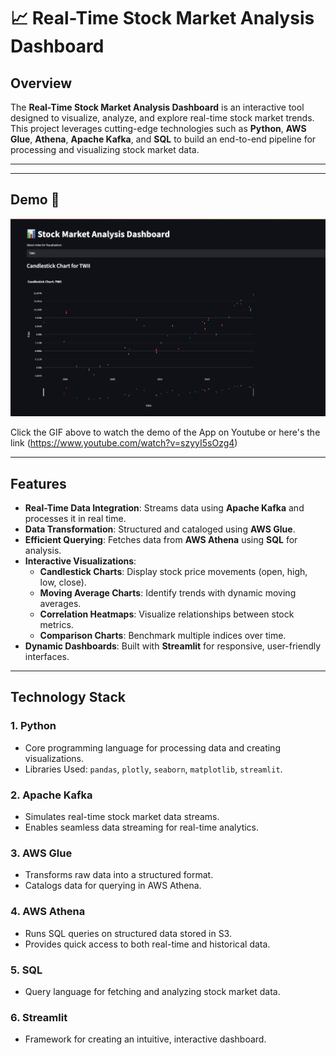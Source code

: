 # 📈 Real-Time Stock Market Analysis Dashboard


## Overview
The **Real-Time Stock Market Analysis Dashboard** is an interactive tool designed to visualize, analyze, and explore real-time stock market trends. This project leverages cutting-edge technologies such as **Python**, **AWS Glue**, **Athena**, **Apache Kafka**, and **SQL** to build an end-to-end pipeline for processing and visualizing stock market data.

---

---

## Demo 🎥

[![Real-Time Stock Market Analysis Demo](stock-market)](https://www.youtube.com/watch?v=szyyI5sOzg4)

Click the GIF above to watch the demo of the App on Youtube or here's the link (https://www.youtube.com/watch?v=szyyI5sOzg4)


---
## Features
- **Real-Time Data Integration**: Streams data using **Apache Kafka** and processes it in real time.
- **Data Transformation**: Structured and cataloged using **AWS Glue**.
- **Efficient Querying**: Fetches data from **AWS Athena** using **SQL** for analysis.
- **Interactive Visualizations**:
  - **Candlestick Charts**: Display stock price movements (open, high, low, close).
  - **Moving Average Charts**: Identify trends with dynamic moving averages.
  - **Correlation Heatmaps**: Visualize relationships between stock metrics.
  - **Comparison Charts**: Benchmark multiple indices over time.
- **Dynamic Dashboards**: Built with **Streamlit** for responsive, user-friendly interfaces.

---

## Technology Stack
### 1. **Python**
   - Core programming language for processing data and creating visualizations.
   - Libraries Used: `pandas`, `plotly`, `seaborn`, `matplotlib`, `streamlit`.

### 2. **Apache Kafka**
   - Simulates real-time stock market data streams.
   - Enables seamless data streaming for real-time analytics.

### 3. **AWS Glue**
   - Transforms raw data into a structured format.
   - Catalogs data for querying in AWS Athena.

### 4. **AWS Athena**
   - Runs SQL queries on structured data stored in S3.
   - Provides quick access to both real-time and historical data.

### 5. **SQL**
   - Query language for fetching and analyzing stock market data.

### 6. **Streamlit**
   - Framework for creating an intuitive, interactive dashboard.
